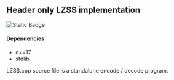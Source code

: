 ## Header only LZSS implementation

![Static Badge](https://img.shields.io/badge/version-0.0.0-red)

#### Dependencies
  - c++17 
  - stdlib

LZSS.cpp source file is a standalone encode / decode program.
